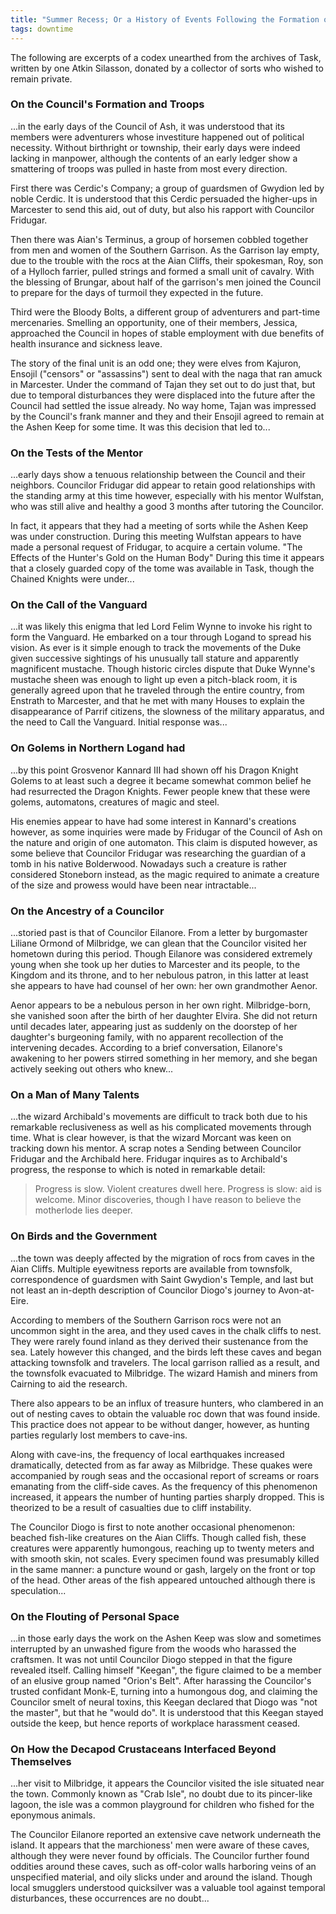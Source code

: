```yaml
---
title: "Summer Recess; Or a History of Events Following the Formation of the Council of Ash, after Machswmna in the Year 776 and up To, but Not Exceeding the Solstice, in Particular Those Events of Lesser and Greater Import Witnessed and Recorded by Council-Members, Such That Their Service to the Kingdom of Logand in Matters of State and Security Shall Not Go Unrewarded by Those That Follow in Their Footsteps and Those Who Benefit from This Diligence. A Humble Listicle of Services to the Marsh of Marcester."
tags: downtime
---
```


The following are excerpts of a codex unearthed from the archives of Task,
written by one Atkin Silasson,
donated by a collector of sorts who wished to remain private.

### On the Council's Formation and Troops

...in the early days of the Council of Ash,
it was understood that its members were adventurers
whose investiture happened out of political necessity.
Without birthright or township,
their early days were indeed lacking in manpower,
although the contents of an early ledger show
a smattering of troops was pulled in haste from most every direction.

First there was Cerdic's Company;
a group of guardsmen of Gwydion led by noble Cerdic.
It is understood that this Cerdic persuaded the higher-ups in Marcester to send this aid,
out of duty,
but also his rapport with Councilor Fridugar.

Then there was Aian's Terminus,
a group of horsemen cobbled together from men and women of the Southern Garrison.
As the Garrison lay empty,
due to the trouble with the rocs at the Aian Cliffs,
their spokesman, Roy,
son of a Hylloch farrier,
pulled strings and formed a small unit of cavalry.
With the blessing of Brungar,
about half of the garrison's men joined the Council to prepare
for the days of turmoil they expected in the future.

Third were the Bloody Bolts,
a different group of adventurers and part-time mercenaries.
Smelling an opportunity,
one of their members, Jessica,
approached the Council in hopes of stable employment
with due benefits of health insurance and sickness leave.

The story of the final unit is an odd one;
they were elves from Kajuron,
Ensojil ("censors" or "assassins") sent to deal with the naga that ran amuck in Marcester.
Under the command of Tajan they set out to do just that,
but due to temporal disturbances they were displaced into the future
after the Council had settled the issue already.
No way home,
Tajan was impressed by the Council's frank manner
and they and their Ensojil agreed to remain at the Ashen Keep for some time.
It was this decision that led to...

### On the Tests of the Mentor

...early days show a tenuous relationship between the Council and their neighbors.
Councilor Fridugar did appear to retain good relationships with the standing army at this time however,
especially with his mentor Wulfstan,
who was still alive and healthy a good 3 months after tutoring the Councilor.

In fact, it appears that they had a meeting of sorts while the Ashen Keep was under construction.
During this meeting Wulfstan appears to have made a personal request of Fridugar,
to acquire a certain volume.
"The Effects of the Hunter's Gold on the Human Body"
During this time it appears that a closely guarded copy of the tome was available in Task,
though the Chained Knights were under...

### On the Call of the Vanguard

...it was likely this enigma that led Lord Felim Wynne to invoke his right to form the Vanguard.
He embarked on a tour through Logand to spread his vision.
As ever is it simple enough to track the movements of the Duke
given successive sightings of his unusually tall stature and apparently magnificent mustache.
Though historic circles dispute that Duke Wynne's mustache sheen was enough to light up even a pitch-black room,
it is generally agreed upon that he traveled through the entire country,
from Enstrath to Marcester,
and that he met with many Houses to explain the disappearance of Parrif citizens,
the slowness of the military apparatus,
and the need to Call the Vanguard.
Initial response was...

### On Golems in Northern Logand had

...by this point Grosvenor Kannard III had shown off his Dragon Knight Golems
to at least such a degree it became somewhat common belief he had resurrected the Dragon Knights.
Fewer people knew that these were golems, automatons, creatures of magic and steel.

His enemies appear to have had some interest in Kannard's creations however,
as some inquiries were made by Fridugar of the Council of Ash on the nature and origin of one automaton.
This claim is disputed however,
as some believe that Councilor Fridugar was researching the guardian of a tomb in his native Bolderwood.
Nowadays such a creature is rather considered Stoneborn instead,
as the magic required to animate a creature of the size and prowess
would have been near intractable...

### On the Ancestry of a Councilor

...storied past is that of Councilor Eilanore.
From a letter by burgomaster Liliane Ormond of Milbridge,
we can glean that the Councilor visited her hometown during this period.
Though Eilanore was considered extremely young when she took up her duties
to Marcester and its people,
to the Kingdom and its throne,
and to her nebulous patron,
in this latter at least she appears to have had counsel of her own:
her own grandmother Aenor.

Aenor appears to be a nebulous person in her own right.
Milbridge-born, she vanished soon after the birth of her daughter Elvira.
She did not return until decades later,
appearing just as suddenly on the doorstep of her daughter's burgeoning family,
with no apparent recollection of the intervening decades.
According to a brief conversation,
Eilanore's awakening to her powers stirred something in her memory,
and she began actively seeking out others who knew...

### On a Man of Many Talents

...the wizard Archibald's movements are difficult to track
both due to his remarkable reclusiveness
as well as his complicated movements through time.
What is clear however,
is that the wizard Morcant was keen on tracking down his mentor.
A scrap notes a Sending between Councilor Fridugar and the Archibald here.
Fridugar inquires as to Archibald's progress,
the response to which is noted in remarkable detail:

> Progress is slow.
> Violent creatures dwell here.
> Progress is slow: aid is welcome.
> Minor discoveries,
> though I have reason to believe the motherlode lies deeper.

### On Birds and the Government

...the town was deeply affected by the migration of rocs from caves in the Aian Cliffs.
Multiple eyewitness reports are available
from townsfolk,
correspondence of guardsmen with Saint Gwydion's Temple,
and last but not least an in-depth description of Councilor Diogo's journey to Avon-at-Eire.

According to members of the Southern Garrison rocs were not an uncommon sight in the area,
and they used caves in the chalk cliffs to nest.
They were rarely found inland
as they derived their sustenance from the sea.
Lately however this changed,
and the birds left these caves and began attacking townsfolk and travelers.
The local garrison rallied as a result,
and the townsfolk evacuated to Milbridge.
The wizard Hamish and miners from Cairning to aid the research.

There also appears to be an influx of treasure hunters,
who clambered in an out of nesting caves to obtain the valuable roc down that was found inside.
This practice does not appear to be without danger,
however, as hunting parties regularly lost members to cave-ins.

Along with cave-ins,
the frequency of local earthquakes increased dramatically,
detected from as far away as Milbridge.
These quakes were accompanied by rough seas
and the occasional report of screams or roars emanating from the cliff-side caves.
As the frequency of this phenomenon increased,
it appears the number of hunting parties sharply dropped.
This is theorized to be a result of casualties due to cliff instability.

The Councilor Diogo is first to note another occasional phenomenon:
beached fish-like creatures on the Aian Cliffs.
Though called fish,
these creatures were apparently humongous,
reaching up to twenty meters and with smooth skin, not scales.
Every specimen found was presumably killed in the same manner:
a puncture wound or gash,
largely on the front or top of the head.
Other areas of the fish appeared untouched
although there is speculation...

### On the Flouting of Personal Space

...in those early days the work on the Ashen Keep was slow
and sometimes interrupted by an unwashed figure from the woods
who harassed the craftsmen.
It was not until Councilor Diogo stepped in that the figure revealed itself.
Calling himself "Keegan",
the figure claimed to be a member of an elusive group named "Orion's Belt".
After harassing the Councilor's trusted confidant Monk-E,
turning into a humongous dog,
and claiming the Councilor smelt of neural toxins,
this Keegan declared that Diogo was "not the master",
but that he "would do".
It is understood that this Keegan stayed outside the keep,
but hence reports of workplace harassment ceased.

### On How the Decapod Crustaceans Interfaced Beyond Themselves

...her visit to Milbridge,
it appears the Councilor visited the isle situated near the town.
Commonly known as "Crab Isle",
no doubt due to its pincer-like lagoon,
the isle was a common playground for children
who fished for the eponymous animals.

The Councilor Eilanore reported an extensive cave network underneath the island.
It appears that the marchioness' men were aware of these caves,
although they were never found by officials.
The Councilor further found oddities around these caves,
such as off-color walls harboring veins of an unspecified material,
and oily slicks under and around the island.
Though local smugglers understood quicksilver was a valuable tool against temporal disturbances,
these occurrences are no doubt...
